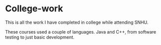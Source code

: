 # College-work

This is all the work I have completed in college while attending SNHU.

These courses used a couple of languages. Java and C++, from software testing to just basic development.
